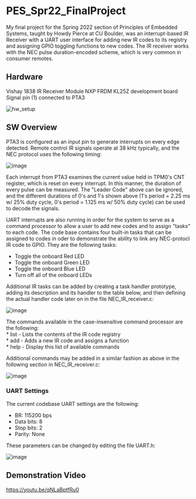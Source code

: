 # PES_Spr22_FinalProject #

My final project for the Spring 2022 section of Principles of Embedded Systems, taught by Howdy Pierce at CU Boulder, was an interrupt-based IR Receiver with a UART user interface for adding new IR codes to its registry and assigning GPIO toggling functions to new codes. The IR receiver works with the NEC pulse duration-encoded scheme, which is very common in consumer remotes.

## Hardware ##
Vishay 1838 IR Receiver Module
NXP FRDM KL25Z development board
  Signal pin (1) connected to PTA3
  
 ![hw_setup](https://user-images.githubusercontent.com/16659086/166406644-9b3e41e8-62d3-402a-ab95-eebd68823acd.jpg)
 
## SW Overview ##
PTA3 is configured as an input pin to generate interrupts on every edge detected. Remote control IR signals operate at 38 kHz typically, and the NEC protocol uses the following timing:

![image](https://user-images.githubusercontent.com/16659086/166406891-b998c2fb-825a-4eb7-8cdc-28b7ae3b164d.png)

Each interrupt from PTA3 examines the current value held in TPM0's CNT register, which is reset on every interrupt. In this manner, the duration of every pulse can be measured. The "Leader Code" above can be ignored, and the different durations of 0's and 1's shown above (1's period = 2.25 ms w/ 25% duty cycle, 0's period = 1.125 ms w/ 50% duty cycle) can be used to decode the signals.

UART interrupts are also running in order for the system to serve as a command processor to allow a user to add new codes and to assign "tasks" to each code. The code base contains four built-in tasks that can be assigned to codes in oder to demonstrate the ability to link any NEC-protocl IR code to GPIO. They are the following tasks:  
  * Toggle the onboard Red LED  
  * Toggle the onboard Green LED  
  * Toggle the onboard Blue LED  
  * Turn off all of the onboard LEDs  

Additional IR tasks can be added by creating a task handler prototype, adding its description and its handler to the table below, and then defining the actual handler code later on in the file NEC_IR_receiver.c:

![image](https://user-images.githubusercontent.com/16659086/166407282-b77f4ebe-c913-4b50-93d8-0c3f77a2fa4f.png)

The commands available in the case-insensitive command processor are the following:  
	* list - Lists the contents of the IR code registry  
 	* add - Adds a new IR code and assigns a function  
  	* help - Display this list of available commands  

Additional commands may be added in a similar fashion as above in the following section in NEC_IR_receiver.c:

![image](https://user-images.githubusercontent.com/16659086/166407405-9e86ec22-6004-47f4-a2af-4c56639445b9.png)

### UART Settings ##
The current codebase UART settings are the following:  
  * BR: 115200 bps  
  * Data bits: 8  
  * Stop bits: 2  
  * Parity: None  
  
These parameters can be changed by editing the file UART.h:

![image](https://user-images.githubusercontent.com/16659086/166407527-d49d8478-ff60-4934-a119-59c2d25768a3.png)

## Demonstration Video ##

https://youtu.be/qNLaBptfRu0




